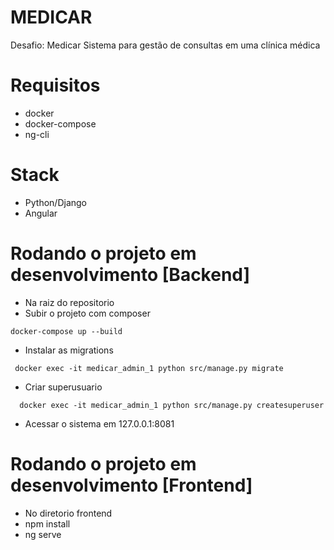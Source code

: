 # MEDICAR

Desafio: Medicar
Sistema para gestão de consultas em uma clínica médica

# Requisitos
 - docker
 - docker-compose
 - ng-cli
 
# Stack
- Python/Django
- Angular

# Rodando o projeto em desenvolvimento [Backend]

  - Na raiz do repositorio
  - Subir o projeto com composer
  ```
  docker-compose up --build
  ```
- Instalar as migrations
 ```
  docker exec -it medicar_admin_1 python src/manage.py migrate
  ```
- Criar superusuario
```
  docker exec -it medicar_admin_1 python src/manage.py createsuperuser
  ```
- Acessar o sistema em 127.0.0.1:8081

# Rodando o projeto em desenvolvimento [Frontend]

  - No diretorio frontend
  - npm install
  - ng serve